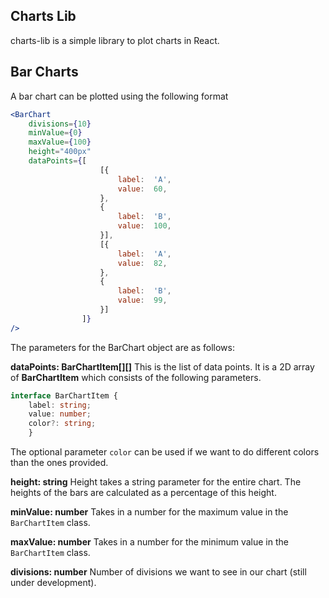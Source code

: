 ## Charts Lib

charts-lib is a simple library to plot charts in React. 

## Bar Charts

A bar chart can be plotted using the following format
```jsx
<BarChart
	divisions={10}
	minValue={0}
	maxValue={100}
	height="400px"
	dataPoints={[
					[{
						label:  'A',
						value:  60,
					},
					{
						label:  'B',
						value:  100,
					}],
					[{
						label:  'A',
						value:  82,
					},
					{
						label:  'B',
						value:  99,
					}]
				]}
/>
```
 
 The parameters for the BarChart object are as follows:
 
 <b>dataPoints: BarChartItem[][]</b> This is the list of data points. It is a 2D array of <b>BarChartItem</b> which consists of the following parameters.
 ```ts
 interface BarChartItem {
	 label: string;
	 value: number;
	 color?: string;
	 }
 ```
 The optional parameter `color` can be used if we want to do different colors than the ones provided.
 
 <b>height: string</b> Height takes a string parameter for the entire chart. The heights of the bars are calculated as a percentage of this height. 
 
 <b>minValue: number</b> Takes in a number for the maximum value in the `BarChartItem` class.
 
 <b>maxValue: number</b> Takes in a number for the minimum value in the `BarChartItem` class.
 
 <b>divisions: number</b> Number of divisions we want to see in our chart (still under development).
